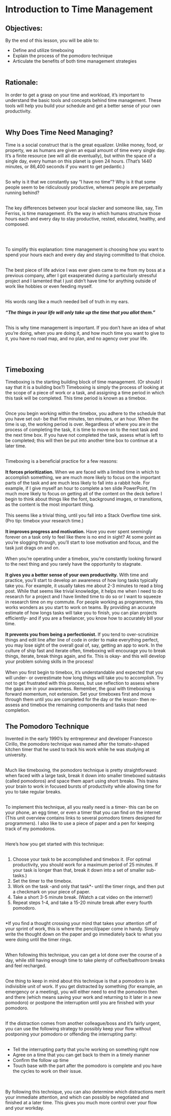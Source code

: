 # Introduction to Time Management 

## Objectives:
By the end of this lesson, you will be able to:
* Define and utilize timeboxing 
* Explain the process of the pomodoro technique 
* Articulate the benefits of both time management strategies 
<br><br>

## Rationale: 
In order to get a grasp on your time and workload, it’s important to understand the basic tools and concepts behind time management. These tools will help you build your schedule and get a better sense of your own productivity. 
<br><br>

## Why Does Time Need Managing? 
Time is a social construct that is the great equalizer. Unlike money, food, or property, we as humans are given an equal amount of time every single day. It’s a finite resource (we will all die eventually), but within the space of a single day, every human on this planet is given 24 hours. (That’s 1440 minutes, or 86,400 seconds if you want to get pedantic.) 
<br><br>

So why is it that we constantly say “I have no time”? Why is it that some people seem to be ridiculously productive, whereas people are perpetually running behind? 
<br><br>

The key differences between your local slacker and someone like, say, Tim Ferriss, is time management. It’s the way in which humans structure those hours each and every day to stay productive, rested, educated, healthy, and composed. 
 
<br><br>

To simplify this explanation: time management is choosing how you want to spend your hours each and every day and staying committed to that choice.<br><br>

The best piece of life advice I was ever given came to me from my boss at a previous company, after I got exasperated during a particularly stressful project and  I lamented that I just didn’t have time for anything outside of work like hobbies or even feeding myself. 
<br><br>

His words rang like a much needed bell of truth in my ears. 
<br><br>
_**“The things in your life will only take up the time that you allot them.”**_
<br><br>

This is why time management is important. If you don’t have an idea of what you’re doing, when you are doing it, and how much time you want to give to it, you have no road map, and no plan, and no agency over your life.

<br><br>


## Timeboxing 
Timeboxing is the starting building block of time management. (Or should I say that it is a building box?) Timeboxing is simply the process of looking at the scope of a piece of work or a task, and assigning a time period in which this task will be completed. This time period is known as a timebox. 
<br><br>

Once you begin working within the timebox, you adhere to the schedule that you have set out- be that five minutes, ten minutes, or an hour. When the time is up, the working period is over. Regardless of where you are in the process of completing the task, it is time to move on to the next task and the next time box. If you have not completed the task, assess what is left to be completed; this will then be put into another time box to continue at a later time. 
<br><br>

Timeboxing is a beneficial practice for a few reasons: <br><br>
**It forces prioritization.** When we are faced with a limited time in which to accomplish something, we are much more likely to focus on the important parts of the task and are much less likely to fall into a rabbit hole. For example, if I give myself an hour to complete a ten slide PowerPoint, I’m much more likely to focus on getting all of the content on the deck before I begin to think about things like the font, background images, or transitions, as the content is the most important thing.
<br><br>
This seems like a trivial thing, until you fall into a Stack Overflow time sink. (Pro tip: timebox your research time.) 
<br><br>
**It improves progress and motivation.** Have you ever spent seemingly forever on a task only to feel like there is no end in sight? At some point as you’re slogging through, you’ll start to lose motivation and focus, and the task just drags on and on. 
<br><br>
When you’re operating under a timebox, you’re constantly looking forward to the next thing and you rarely have the opportunity to stagnate. 
<br><br>
**It gives you a better sense of your own productivity.** With time and practice, you’ll start to develop an awareness of how long tasks typically take you. For example, it usually takes me about 2-3 minutes to read a blog post. While that seems like trivial knowledge, it helps me when I need to do research for a project and I have limited time to do so or I want to squeeze in research time on my commute. For people working as programmers, this works wonders as you start to work on teams. By providing an accurate estimate of how longs tasks will take you to finish, you can plan projects efficiently- and if you are a freelancer, you know how to accurately bill your time. 
<br><br>
**It prevents you from being a perfectionist.** If you tend to over-scrutinize things and edit line after line of code in order to make everything perfect, you may lose sight of the overall goal of, say, getting an app to work. In the culture of ship fast and iterate often, timeboxing will encourage you to break things, iterate, break things again, and fix. This is okay- and this will develop your problem solving skills in the process! 
<br><br>
When you first begin to timebox, it’s understandable and expected that you will under- or overestimate how long things will take you to accomplish. Try not to get frustrated with this process, but use reflection to assess where the gaps are in your awareness. Remember, the goal with timeboxing is forward momentum, not extension. Set your timeboxes first and move through them until you are completed for the day or the lesson- then re-assess and timebox the remaining components and tasks that need completion. 

## The Pomodoro Technique
Invented in the early 1990’s by entrepreneur and developer Francesco Cirillo, the pomodoro technique was named after the tomato-shaped kitchen timer that he used to track his work while he was studying at university. 
<br><br>

Much like timeboxing, the pomodoro technique is pretty straightforward: when faced with a large task, break it down into smaller timeboxed subtasks (called pomodoros) and space them apart using short breaks. This trains your brain to work in focused bursts of productivity while allowing time for you to take regular breaks. 
<br><br>

To implement this technique, all you really need is a timer- this can be on your phone, an egg timer, or even a timer that you can find on the internet (This unit overview contains links to several pomodoro timers designed for programmers). I also like to use a piece of paper and a pen for keeping track of my pomodoros. 
<br><br>

Here’s how you get started with this technique: 
<br><br>

1. Choose your task to be accomplished and timebox it. (For optimal productivity, you should work for a maximum period of 25 minutes. If your task is longer than that, break it down into a set of smaller sub-tasks.) 
2. Set the timer to the timebox. 
3. Work on the task -and only that task*- until the timer rings, and then put a checkmark on your piece of paper. 
4. Take a short 3-5 minute break. (Watch a cat video on the internet!) 
5. Repeat steps 1-4, and take a 15-20 minute break after every fourth pomodoro. 
<br><br>

*If you find a thought crossing your mind that takes your attention off of your sprint of work, this is where the pencil/paper come in handy. Simply write the thought down on the paper and go immediately back to what you were doing until the timer rings. 
<br><br>

When following this technique, you can get a lot done over the course of a day, while still having enough time to take plenty of coffee/bathroom breaks and feel recharged. 
<br><br>

One thing to keep in mind about this technique is that a pomodoro is an indivisible unit of work. If you get distracted by something (for example, an emergency or a meeting), you will either need to end the pomodoro then and there (which means saving your work and returning to it later in a new pomodoro) or postpone the interruption until you are finished with your pomodoro.
<br><br>

If the distraction comes from another colleague/boss and it’s fairly urgent, you can use the following strategy to possibly keep your flow without postponing your pomodoro or offending the interrupting party:
<br><br>

* Tell the interrupting party that you’re working on something right now 
* Agree on a time that you can get back to them in a timely manner
* Confirm the follow up time 
* Touch base with the part after the pomodoro is complete and you have the cycles to work on their issue.  
<br><br>

By following this technique, you can also determine which distractions merit your immediate attention, and which can possibly be negotiated and finished at a later time. This gives you much more control over your flow and your workday. 

